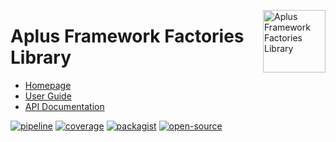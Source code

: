 <a href="https://gitlab.com/aplus-framework/libraries/factories"><img src="https://gitlab.com/aplus-framework/libraries/factories/-/raw/master/guide/image.png" alt="Aplus Framework Factories Library" align="right" width="100"></a>

# Aplus Framework Factories Library

- [Homepage](https://aplus-framework.com/packages/factories)
- [User Guide](https://docs.aplus-framework.com/guides/libraries/factories/index.html)
- [API Documentation](https://docs.aplus-framework.com/packages/factories.html)

[![pipeline](https://gitlab.com/aplus-framework/libraries/factories/badges/master/pipeline.svg)](https://gitlab.com/aplus-framework/libraries/factories/-/pipelines?scope=branches)
[![coverage](https://gitlab.com/aplus-framework/libraries/factories/badges/master/coverage.svg?job=test:php)](https://aplus-framework.gitlab.io/libraries/factories/coverage/)
[![packagist](https://img.shields.io/packagist/v/aplus/factories)](https://packagist.org/packages/aplus/factories)
[![open-source](https://img.shields.io/badge/open--source-sponsor-magenta)](https://aplus-framework.com/sponsor)
